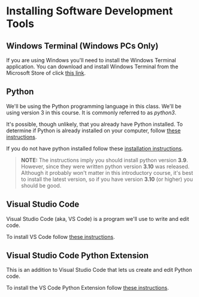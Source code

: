 # Installing Software Development Tools

## Windows Terminal (Windows PCs Only)

If you are using Windows you'll need to install the Windows Terminal application.  You can download and install Windows Terminal from the Microsoft Store of click [this link](https://www.microsoft.com/en-us/p/windows-terminal/9n0dx20hk701).

## Python

We'll be using the Python programming language in this class. We'll be using version 3 in this course. It is commonly referred to as _python3_.

It's possible, though unlikely, that you already have Python installed. To determine if Python is already installed on your computer, follow [these instructions](https://docs.microsoft.com/en-us/learn/modules/python-install-vscode/2-python-programming-language).

If you do not have python installed follow these [installation instructions](https://docs.microsoft.com/en-us/learn/modules/python-install-vscode/3-exercise-install-python3).

> **NOTE:** The instructions imply you should install python version **3.9**. However, since they were written python version **3.10** was released. Although it probably won't matter in this introductory course, it's best to install the latest version, so if you have version **3.10** (or higher) you should be good.

## Visual Studio Code

Visual Studio Code (aka, VS Code) is a program we'll use to write and edit code.

To install VS Code follow [these instructions](https://docs.microsoft.com/en-us/learn/modules/python-install-vscode/4-exercise-install-visual-studio-code).

## Visual Studio Code Python Extension

This is an addition to Visual Studio Code that lets us create and edit Python code.

To install the VS Code Python Extension follow [these instructions](https://docs.microsoft.com/en-us/learn/modules/python-install-vscode/5-exercise-install-python-extension).